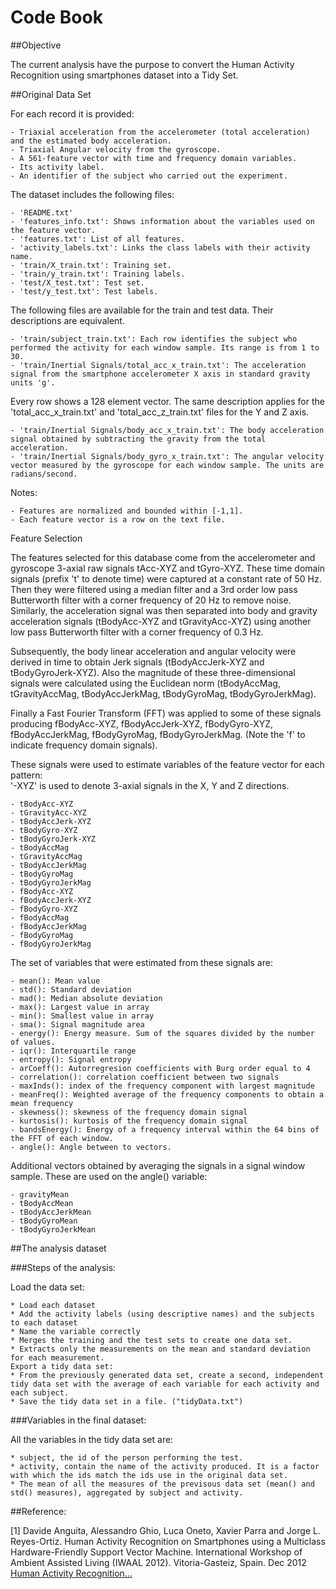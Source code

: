 # Code Book

##Objective

The current analysis have the purpose to convert the Human Activity Recognition using smartphones dataset into a Tidy Set.

##Original Data Set

For each record it is provided:

	- Triaxial acceleration from the accelerometer (total acceleration) and the estimated body acceleration.
	- Triaxial Angular velocity from the gyroscope. 
	- A 561-feature vector with time and frequency domain variables. 
	- Its activity label. 
	- An identifier of the subject who carried out the experiment.

The dataset includes the following files:

	- 'README.txt'
	- 'features_info.txt': Shows information about the variables used on the feature vector.
	- 'features.txt': List of all features.
	- 'activity_labels.txt': Links the class labels with their activity name.
	- 'train/X_train.txt': Training set.
	- 'train/y_train.txt': Training labels.
	- 'test/X_test.txt': Test set.
	- 'test/y_test.txt': Test labels.

The following files are available for the train and test data. Their descriptions are equivalent. 

	- 'train/subject_train.txt': Each row identifies the subject who performed the activity for each window sample. Its range is from 1 to 30. 
	- 'train/Inertial Signals/total_acc_x_train.txt': The acceleration signal from the smartphone accelerometer X axis in standard gravity units 'g'. 
	
Every row shows a 128 element vector. The same description applies for the 'total_acc_x_train.txt' and 'total_acc_z_train.txt' files for the Y and Z axis. 

	- 'train/Inertial Signals/body_acc_x_train.txt': The body acceleration signal obtained by subtracting the gravity from the total acceleration. 
	- 'train/Inertial Signals/body_gyro_x_train.txt': The angular velocity vector measured by the gyroscope for each window sample. The units are radians/second. 

Notes:

	- Features are normalized and bounded within [-1,1].
	- Each feature vector is a row on the text file.

Feature Selection 

The features selected for this database come from the accelerometer and gyroscope 3-axial raw signals tAcc-XYZ and tGyro-XYZ. These time domain signals (prefix 't' to denote time) were captured at a constant rate of 50 Hz. Then they were filtered using a median filter and a 3rd order low pass Butterworth filter with a corner frequency of 20 Hz to remove noise. Similarly, the acceleration signal was then separated into body and gravity acceleration signals (tBodyAcc-XYZ and tGravityAcc-XYZ) using another low pass Butterworth filter with a corner frequency of 0.3 Hz. 

Subsequently, the body linear acceleration and angular velocity were derived in time to obtain Jerk signals (tBodyAccJerk-XYZ and tBodyGyroJerk-XYZ). Also the magnitude of these three-dimensional signals were calculated using the Euclidean norm (tBodyAccMag, tGravityAccMag, tBodyAccJerkMag, tBodyGyroMag, tBodyGyroJerkMag). 

Finally a Fast Fourier Transform (FFT) was applied to some of these signals producing fBodyAcc-XYZ, fBodyAccJerk-XYZ, fBodyGyro-XYZ, fBodyAccJerkMag, fBodyGyroMag, fBodyGyroJerkMag. (Note the 'f' to indicate frequency domain signals). 

These signals were used to estimate variables of the feature vector for each pattern:  
'-XYZ' is used to denote 3-axial signals in the X, Y and Z directions.

	- tBodyAcc-XYZ
	- tGravityAcc-XYZ
	- tBodyAccJerk-XYZ
	- tBodyGyro-XYZ
	- tBodyGyroJerk-XYZ
	- tBodyAccMag
	- tGravityAccMag
	- tBodyAccJerkMag
	- tBodyGyroMag
	- tBodyGyroJerkMag
	- fBodyAcc-XYZ
	- fBodyAccJerk-XYZ
	- fBodyGyro-XYZ
	- fBodyAccMag
	- fBodyAccJerkMag
	- fBodyGyroMag
	- fBodyGyroJerkMag

The set of variables that were estimated from these signals are: 

	- mean(): Mean value
	- std(): Standard deviation
	- mad(): Median absolute deviation 
	- max(): Largest value in array
	- min(): Smallest value in array
	- sma(): Signal magnitude area
	- energy(): Energy measure. Sum of the squares divided by the number of values. 
	- iqr(): Interquartile range 
	- entropy(): Signal entropy
	- arCoeff(): Autorregresion coefficients with Burg order equal to 4
	- correlation(): correlation coefficient between two signals
	- maxInds(): index of the frequency component with largest magnitude
	- meanFreq(): Weighted average of the frequency components to obtain a mean frequency
	- skewness(): skewness of the frequency domain signal 
	- kurtosis(): kurtosis of the frequency domain signal 
	- bandsEnergy(): Energy of a frequency interval within the 64 bins of the FFT of each window.
	- angle(): Angle between to vectors.

Additional vectors obtained by averaging the signals in a signal window sample. These are used on the angle() variable:

	- gravityMean
	- tBodyAccMean
	- tBodyAccJerkMean
	- tBodyGyroMean
	- tBodyGyroJerkMean
	

##The analysis dataset


###Steps of the analysis:

Load the data set:

	* Load each dataset
	* Add the activity labels (using descriptive names) and the subjects to each dataset
	* Name the variable correctly
	* Merges the training and the test sets to create one data set.
	* Extracts only the measurements on the mean and standard deviation for each measurement.
	Export a tidy data set:
	* From the previously generated data set, create a second, independent tidy data set with the average of each variable for each activity and each subject.
	* Save the tidy data set in a file. ("tidyData.txt")


###Variables in the final dataset:

All the variables in the tidy data set are:

	* subject, the id of the person performing the test.
	* activity, contain the name of the activity produced. It is a factor with which the ids match the ids use in the original data set.
	* The mean of all the measures of the previsous data set (mean() and std() measures), aggregated by subject and activity.


##Reference:

[1] Davide Anguita, Alessandro Ghio, Luca Oneto, Xavier Parra and Jorge L. Reyes-Ortiz. Human Activity Recognition on Smartphones using a Multiclass Hardware-Friendly Support Vector Machine. International Workshop of Ambient Assisted Living (IWAAL 2012). Vitoria-Gasteiz, Spain. Dec 2012
[Human Activity Recognition...](http://archive.ics.uci.edu/ml/datasets/Human+Activity+Recognition+Using+Smartphones)